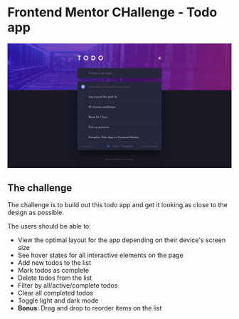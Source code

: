 # Frontend Mentor CHallenge - Todo app

![Design preview for the Todo app coding challenge](/src/assets/images/desktop-design-dark.jpg)

## The challenge

The challenge is to build out this todo app and get it looking as close to the design as possible.

The users should be able to:

- View the optimal layout for the app depending on their device's screen size
- See hover states for all interactive elements on the page
- Add new todos to the list
- Mark todos as complete
- Delete todos from the list
- Filter by all/active/complete todos
- Clear all completed todos
- Toggle light and dark mode
- **Bonus**: Drag and drop to reorder items on the list
